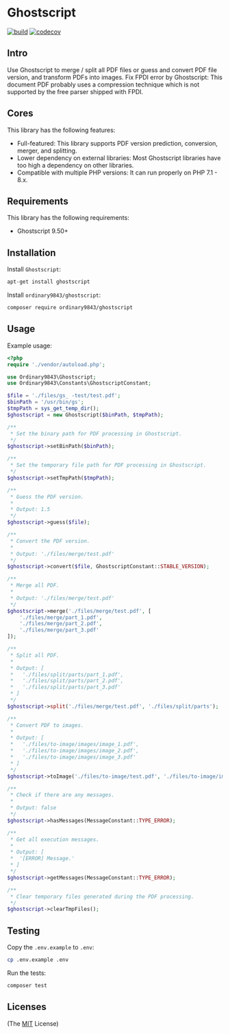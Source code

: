 # Ghostscript

[![build](https://github.com/ordinary9843/ghostscript/actions/workflows/build.yml/badge.svg)](https://github.com/ordinary9843/ghostscript/actions/workflows/build.yml)
[![codecov](https://codecov.io/gh/ordinary9843/ghostscript/branch/master/graph/badge.svg?token=DMXRZFN55V)](https://codecov.io/gh/ordinary9843/ghostscript)

## Intro

Use Ghostscript to merge / split all PDF files or guess and convert PDF file version, and transform PDFs into images. Fix FPDI error by Ghostscript: This document PDF probably uses a compression technique which is not supported by the free parser shipped with FPDI.

## Cores

This library has the following features:

- Full-featured: This library supports PDF version prediction, conversion, merger, and splitting.
- Lower dependency on external libraries: Most Ghostscript libraries have too high a dependency on other libraries.
- Compatible with multiple PHP versions: It can run properly on PHP 7.1 - 8.x.

## Requirements

This library has the following requirements:

- Ghostscript 9.50+

## Installation

Install `Ghostscript`:

```bash
apt-get install ghostscript
```

Install `ordinary9843/ghostscript`:

```bash
composer require ordinary9843/ghostscript
```

## Usage

Example usage:

```php
<?php
require './vendor/autoload.php';

use Ordinary9843\Ghostscript;
use Ordinary9843\Constants\GhostscriptConstant;

$file = './files/gs_ -test/test.pdf';
$binPath = '/usr/bin/gs';
$tmpPath = sys_get_temp_dir();
$ghostscript = new Ghostscript($binPath, $tmpPath);

/**
 * Set the binary path for PDF processing in Ghostscript.
 */
$ghostscript->setBinPath($binPath);

/**
 * Set the temporary file path for PDF processing in Ghostscript.
 */
$ghostscript->setTmpPath($tmpPath);

/**
 * Guess the PDF version.
 *
 * Output: 1.5
 */
$ghostscript->guess($file);

/**
 * Convert the PDF version.
 *
 * Output: './files/merge/test.pdf'
 */
$ghostscript->convert($file, GhostscriptConstant::STABLE_VERSION);

/**
 * Merge all PDF.
 *
 * Output: './files/merge/test.pdf'
 */
$ghostscript->merge('./files/merge/test.pdf', [
    './files/merge/part_1.pdf',
    './files/merge/part_2.pdf',
    './files/merge/part_3.pdf'
]);

/**
 * Split all PDF.
 *
 * Output: [
 *   './files/split/parts/part_1.pdf',
 *   './files/split/parts/part_2.pdf',
 *   './files/split/parts/part_3.pdf'
 * ]
 */
$ghostscript->split('./files/merge/test.pdf', './files/split/parts');

/**
 * Convert PDF to images.
 *
 * Output: [
 *   './files/to-image/images/image_1.pdf',
 *   './files/to-image/images/image_2.pdf',
 *   './files/to-image/images/image_3.pdf'
 * ]
 */
$ghostscript->toImage('./files/to-image/test.pdf', './files/to-image/images', GhostscriptConstant::TO_IMAGE_TYPE_JPEG);

/**
 * Check if there are any messages.
 *
 * Output: false
 */
$ghostscript->hasMessages(MessageConstant::TYPE_ERROR);

/**
 * Get all execution messages.
 *
 * Output: [
 *  '[ERROR] Message.'
 * ]
 */
$ghostscript->getMessages(MessageConstant::TYPE_ERROR);

/**
 * Clear temporary files generated during the PDF processing.
 */
$ghostscript->clearTmpFiles();
```

## Testing

Copy the `.env.example` to `.env`:

```bash
cp .env.example .env
```

Run the tests:

```bash
composer test
```

## Licenses

(The [MIT](http://www.opensource.org/licenses/mit-license.php) License)
